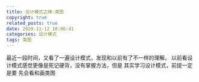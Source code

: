 ```yaml
---
title: 设计模式之禅-类图
copyright: true
related_posts: true
date: 2020-11-12 18:06:41
categories: 设计模式
tags: 类图
---
```


最近一段时间，又看了一遍设计模式，发现和以前有了不一样的理解。
以前看设计模式感觉更像是死记硬背，没有掌握方法，但是 其实学习设计模式，前提一定是要
先会看和画类图


